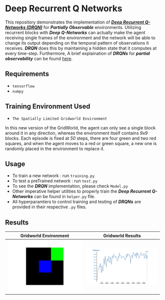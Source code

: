 # Deep Recurrent Q Networks
This repository demonstrates the implementation of [***Deep Recurrent Q-Networks (DRQN)***](https://arxiv.org/abs/1507.06527) for ***Partially Observable*** environments. Utilizing recurrent blocks with ***Deep Q-Networks*** can actually make the agent receiving single frames of the environment and the network will be able to change its output depending on the temporal pattern of observations it receives. ***DRQN*** does this by maintaining a hidden state that it computes at every time-step. Furthermore, A brief explaination of ***DRQNs*** for ***partial observability*** can be found [here](https://medium.com/@awjuliani/simple-reinforcement-learning-with-tensorflow-part-6-partial-observability-and-deep-recurrent-q-68463e9aeefc#.gi4xdq8pk).
## Requirements
- `tensorflow`
- `numpy`
## Training Environment Used
- `The Spatially Limited Gridworld Environment`

In this new version of the GridWorld, the agent can only see a single block around it in any direction, whereas the environment itself contains *9x9* blocks. Each episode is fixed at *50* steps, there are four green and two red squares, and when the agent moves to a red or green square, a new one is randomly placed in the environment to replace it.
## Usage
- To train a new network : run `training.py`
- To test a preTrained network : run `test.py`
- To see the ***DRQN*** implementation, please check `Model.py`
- Other imperative helper utilities to properly train the ***Deep Recurrent Q-Networks*** can be found in `helper.py` file.
- All hyperparamters to control training and testing of ***DRQNs*** are provided in their respective `.py` files.
## Results
| Gridworld Environment        | Gridworld Results           |
| ------------------------------ |:-----------------------------:|
| ![alt text](https://github.com/fork123aniket/Deep-Recurrent-Q-Networks/blob/main/Images/GridWorld.gif) | ![alt text](https://github.com/fork123aniket/Deep-Recurrent-Q-Networks/blob/main/Images/DRQN%20Reward%20Plot.png) |

